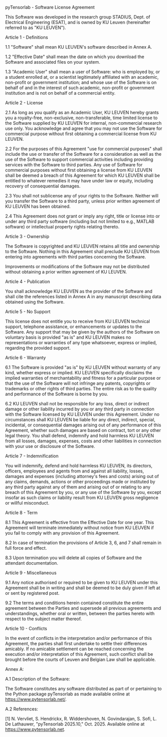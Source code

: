 pyTensorlab - Software License Agreement

This Software was developed in the research group STADIUS, Dept. of 
Electrical Engineering (ESAT), and is owned by KU Leuven (hereinafter 
referred to as "KU LEUVEN").

Article 1 - Definitions

1.1 "Software" shall mean KU LEUVEN's software described in Annex A.

1.2 "Effective Date" shall mean the date on which you download the Software
and associated files on your system.

1.3 "Academic User" shall mean a user of Software: who is employed by, or a
student enrolled at, or a scientist legitimately affiliated with an
academic, non-profit or government institution; and whose use of the
Software is on behalf of and in the interest of such academic, non-profit
or government institution and is not on behalf of a commercial entity.

Article 2 - License

2.1 As long as you qualify as an Academic User, KU LEUVEN hereby grants you
a royalty-free, non-exclusive, non-transferable, time limited license to
the Software supplied by KU LEUVEN for internal, non-commercial research
use only. You acknowledge and agree that you may not use the Software for
commercial purpose without first obtaining a commercial license from
KU LEUVEN.

2.2 For the purposes of this Agreement "use for commercial purposes" shall
include the use or transfer of the Software for a consideration as well as
the use of the Software to support commercial activities including
providing services with the Software to third parties. Any use of Software
for commercial purposes without first obtaining a license from KU LEUVEN
shall be deemed a breach of this Agreement for which KU LEUVEN shall be
entitled to whatever remedies it may have under law or equity, including
recovery of consequential damages.

2.3 You shall not sublicense any of your rights to the Software. Neither
will you transfer the Software to a third party, unless prior written
agreement of KU LEUVEN has been obtained.

2.4 This Agreement does not grant or imply any right, title or license into
or under any third party software (including but not limited to e.g.,
MATLAB software) or intellectual property rights relating thereto.

Article 3 - Ownership

The Software is copyrighted and KU LEUVEN retains all title and ownership
to the Software. Nothing in this Agreement shall preclude KU LEUVEN from
entering into agreements with third parties concerning the Software.

Improvements or modifications of the Software may not be distributed
without obtaining a prior written agreement of KU LEUVEN.

Article 4 - Publication

You shall acknowledge KU LEUVEN as the provider of the Software and shall
cite the references listed in Annex A in any manuscript describing data
obtained using the Software.

Article 5 - No Support

This license does not entitle you to receive from KU LEUVEN technical
support, telephone assistance, or enhancements or updates to the Software.
Any support that may be given by the authors of the Software on voluntary
basis is provided "as is" and KU LEUVEN makes no representations or
warranties of any type whatsoever, express or implied, regarding the
provided support.

Article 6 - Warranty

6.1 The Software is provided "as is" by KU LEUVEN without warranty of any
kind, whether express or implied.  KU LEUVEN specifically disclaims the
implied warranties of merchantability and fitness for a particular purpose
or that the use of the Software will not infringe any patents, copyrights
or trademarks or other rights of third parties. The entire risk as to the
quality and performance of the Software is borne by you.

6.2 KU LEUVEN shall not be responsible for any loss, direct or indirect
damage or other liability incurred by you or any third party in connection
with the Software licensed by KU LEUVEN under this Agreement. Under no
circumstances shall KU LEUVEN be liable for any direct, indirect, special,
incidental, or consequential damages arising out of any performance of this
Agreement, whether such damages are based on contract, tort or any other
legal theory. You shall defend, indemnify and hold harmless KU LEUVEN from
all losses, damages, expenses, costs and other liabilities in connection
with your use or disclosure of the Software.

Article 7 - Indemnification

You will indemnify, defend and hold harmless KU LEUVEN, its directors,
officers, employees and agents from and against all liability, losses,
damages and expenses (including attorney's fees and costs) arising out of
any claims, demands, actions or other proceedings made or instituted by any
third party against any of them and arising out of or relating to any
breach of this Agreement by you, or any use of the Software by you, except
insofar as such claims or liability result from KU LEUVEN gross negligence
or willful misconduct.

Article 8 - Term

8.1 This Agreement is effective from the Effective Date for one year. This
Agreement will terminate immediately without notice from KU LEUVEN if you 
fail to comply with any provision of this Agreement.

8.2 In case of termination the provisions of Article 3, 6, and 7 shall
remain in full force and effect.

8.3 Upon termination you will delete all copies of Software and the
attendant documentation.

Article 9 - Miscellaneous

9.1 Any notice authorised or required to be given to KU LEUVEN under this
Agreement shall be in writing and shall be deemed to be duly given if left
at or sent by registered post.

9.2 The terms and conditions herein contained constitute the entire
agreement between the Parties and supersede all previous agreements and
understandings, whether oral or written, between the parties hereto with
respect to the subject matter thereof.

Article 10 - Conflicts

In the event of conflicts in the interpretation and/or performance of this
Agreement, the parties shall first undertake to settle their differences
amicably. If no amicable settlement can be reached concerning the execution
and/or interpretation of this Agreement, such conflict shall be brought
before the courts of Leuven and Belgian Law shall be applicable.

Annex A:

A.1 Description of the Software:

The Software constitutes any software distributed as part of or pertaining
to the Python package pyTensorlab as made available online at
https://www.pytensorlab.net/.

A.2 References:

[1] N. Vervliet, S. Hendrickx, R. Widdershoven, N. Govindarajan, S. Sofi,
L. De Lathauwer, "pyTensorlab 2025.10," Oct. 2025. Available online at
https://www.pytensorlab.net.
